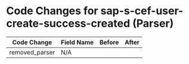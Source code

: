 # Code Changes for sap-s-cef-user-create-success-created (Parser)

| Code Change | Field Name | Before | After |
|-------------|------------|--------|-------|
| removed_parser | N/A |  |  |